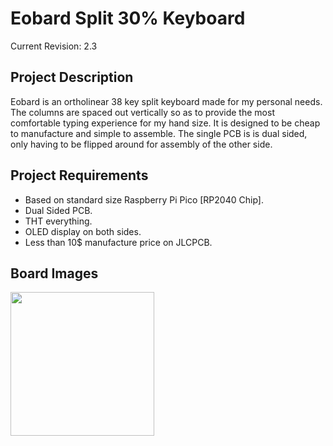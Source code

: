 # Eobard Split 30% Keyboard
Current Revision: 2.3

## Project Description
Eobard is an ortholinear 38 key split keyboard made for my personal needs. 
The columns are spaced out vertically so as to provide the most comfortable typing experience for my hand size. 
It is designed to be cheap to manufacture and simple to assemble. 
The single PCB is is dual sided, only having to be flipped around for assembly of the other side.

## Project Requirements
* Based on standard size Raspberry Pi Pico [RP2040 Chip].
* Dual Sided PCB.
* THT everything. 
* OLED display on both sides.
* Less than 10$ manufacture price on JLCPCB.

## Board Images
<img src="https://imgur.com/o5MUvmY.jpeg" width="230"/>
